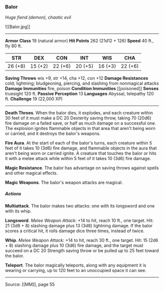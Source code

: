 ### Balor
_Huge fiend (demon), chaotic evil_

![[Balor.jpg]]




---

**Armor Class** 19 (natural armor)
**Hit Points** 262 (21d12 + 126)
**Speed** 40 ft., fly 80 ft.

| STR     | DEX     | CON     | INT     | WIS     | CHA     |
|---------|---------|---------|---------|---------|---------|
| 26 (+8) | 15 (+2) | 22 (+6) | 20 (+5) | 16 (+3) | 22 (+6) |

**Saving Throws** wis +9, str +14, cha +12, con +12
**Damage Resistances** cold; lightning; bludgeoning, piercing, and slashing from nonmagical attacks
**Damage Immunities** fire, poison
**Condition Immunities** [[poisoned]]
**Senses** truesight 120 ft.
**Passive Perception** 13
**Languages** Abyssal, telepathy 120 ft.
**Challenge** 19 (22,000 XP)

---

**Death Throes**. When the balor dies, it explodes, and each creature within 30 feet of it must make a DC 20 Dexterity saving throw, taking 70 (20d6) fire damage on a failed save, or half as much damage on a successful one. The explosion ignites flammable objects in that area that aren't being worn or carried, and it destroys the balor's weapons.

**Fire Aura**. At the start of each of the balor's turns, each creature within 5 feet of it takes 10 (3d6) fire damage, and flammable objects in the aura that aren't being worn or carried ignite. A creature that touches the balor or hits it with a melee attack while within 5 feet of it takes 10 (3d6) fire damage.

**Magic Resistance**. The balor has advantage on saving throws against spells and other magical effects.

**Magic Weapons**. The balor's weapon attacks are magical.

##### Actions
**Multiattack**. The balor makes two attacks: one with its longsword and one with its whip.

**Longsword**. _Melee Weapon Attack:_ +14 to hit, reach 10 ft., one target. Hit: 21 (3d8 + 8) slashing damage plus 13 (3d8) lightning damage. If the balor scores a critical hit, it rolls damage dice three times, instead of twice.

**Whip**. _Melee Weapon Attack:_ +14 to hit, reach 30 ft., one target. Hit: 15 (2d6 + 8) slashing damage plus 10 (3d6) fire damage, and the target must succeed on a DC 20 Strength saving throw or be pulled up to 25 feet toward the balor.

**Teleport**. The balor magically teleports, along with any equipment it is wearing or carrying, up to 120 feet to an unoccupied space it can see.


---

Source: [[MM]], page 55